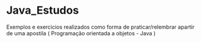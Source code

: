 # Java_Estudos

<p align="center">

  Exemplos e exercicios realizados como forma de praticar/relembrar apartir de uma apostila ( Programação orientada a objetos - Java )
  
</p>
